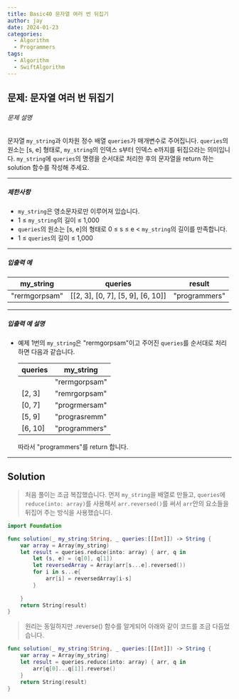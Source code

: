 ```yaml
---
title: Basic40 문자열 여러 번 뒤집기
author: jay
date: 2024-01-23
categories:
  - Algorithm
  - Programmers
tags:
  - Algorithm
  - SwiftAlgorithm
---
```

## 문제: 문자열 여러 번 뒤집기
###### 문제 설명

문자열 `my_string`과 이차원 정수 배열 `queries`가 매개변수로 주어집니다. `queries`의 원소는 [s, e] 형태로, `my_string`의 인덱스 s부터 인덱스 e까지를 뒤집으라는 의미입니다. `my_string`에 `queries`의 명령을 순서대로 처리한 후의 문자열을 return 하는 solution 함수를 작성해 주세요.

---

##### 제한사항

- `my_string`은 영소문자로만 이루어져 있습니다.
- 1 ≤ `my_string`의 길이 ≤ 1,000
- `queries`의 원소는 [s, e]의 형태로 0 ≤ s ≤ e < `my_string`의 길이를 만족합니다.
- 1 ≤ `queries`의 길이 ≤ 1,000

---

##### 입출력 예

|my_string|queries|result|
|---|---|---|
|"rermgorpsam"|[[2, 3], [0, 7], [5, 9], [6, 10]]|"programmers"|

---

##### 입출력 예 설명

- 예제 1번의 `my_string`은 "rermgorpsam"이고 주어진 `queries`를 순서대로 처리하면 다음과 같습니다.
    
    |queries|my_string|
    |---|---|
    ||"rermgorpsam"|
    |[2, 3]|"remrgorpsam"|
    |[0, 7]|"progrmersam"|
    |[5, 9]|"prograsremm"|
    |[6, 10]|"programmers"|
    
    따라서 "programmers"를 return 합니다.

---

## Solution

> 처음 풀이는 조금 복잡했습니다. 먼저 `my_string`을 배열로 만들고, `queries`에 `reduce(into: array)`를 사용해서 `arr.reversed()`를 써서 `arr`안의 요소들을 뒤집어 주는 방식을 사용했습니다.

```swift
import Foundation

func solution(_ my_string:String, _ queries:[[Int]]) -> String {
    var array = Array(my_string)
    let result = queries.reduce(into: array) { arr, q in
        let (s, e) = (q[0], q[1])
        let reversedArray = Array(arr[s...e].reversed())
        for i in s...e{
            arr[i] = reversedArray[i-s]
        }
        
    }
    return String(result)
}
```

> 원리는 동일하지만 .reverse() 함수를 알게되어 아래와 같이 코드를 조금 다듬었습니다.

```swift
func solution(_ my_string:String, _ queries:[[Int]]) -> String {
	var array = Array(my_string)
    let result = queries.reduce(into: array) { arr, q in
        arr[q[0]...q[1]].reverse()
    }
    return String(result)
}
```